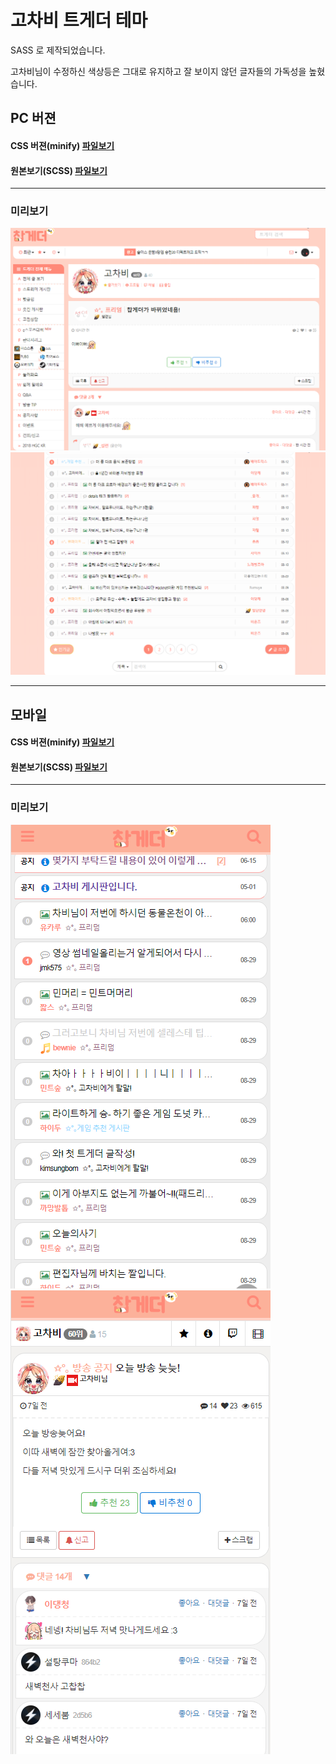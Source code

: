 # 고차비 트게더 테마

SASS 로 제작되었습니다.

고차비님이 수정하신 색상등은 그대로 유지하고 잘 보이지 않던 글자들의 가독성을 높혔습니다.

## PC 버젼

#### CSS 버젼(minify) [파일보기](./styles/index.min.css)

#### 원본보기(SCSS) [파일보기](./styles/index.scss)

---

### 미리보기

![예제1](./image/ex01.png)
![예제2](./image/ex02.png)

---

## 모바일

#### CSS 버젼(minify) [파일보기](./styles/mobile.min.css)

#### 원본보기(SCSS) [파일보기](./styles/mobile.scss)

---

### 미리보기

![예제1](./image/mex01.png)
![예제1](./image/mex02.png)
